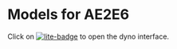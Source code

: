 # Models for AE2E6

Click on [![lite-badge](https://jupyterlite.rtfd.io/en/latest/_static/badge.svg)](https://www.mosphere.fr/ae2e6_models)
 to open the dyno interface.
 
